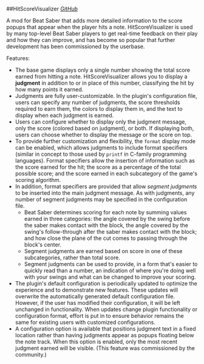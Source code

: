 ##HitScoreVisualizer
[*GitHub*](https://github.com/artemiswkearney/HitScoreVisualizer)

A mod for Beat Saber that adds more detailed information to the score popups that appear when the player hits a note. HitScoreVisualizer is used by many top-level Beat Saber players to get real-time feedback on their play and how they can improve, and has become so popular that further development has been commissioned by the userbase.

Features:
- The base game displays only a single number showing the total score earned from hitting a note. HitScoreVisualizer allows you to display a **judgment** in addition to or in place of this number, classifying the hit by how many points it earned.
- Judgments are fully user-customizable. In the plugin's configuration file, users can specify any number of judgments, the score thresholds required to earn them, the colors to display them in, and the text to display when each judgment is earned.
- Users can configure whether to display only the judgment message, only the score (colored based on judgment), or both. If displaying both, users can choose whether to display the message or the score on top.
- To provide further customization and flexibility, the `format` display mode can be enabled, which allows judgments to include format specifiers (similar in concept to those used by `printf` in C-family programming languages). Format specifiers allow the insertion of information such as the score earned for the hit; the score as a percentage of the total possible score; and the score earned in each subcategory of the game's scoring algorithm.
- In addition, format specifiers are provided that allow *segment judgments* to be inserted into the main judgment message. As with judgments, any number of segment judgments may be specified in the configuration file.
	- Beat Saber determines scoring for each note by summing values earned in three categories: the angle covered by the swing before the saber makes contact with the block, the angle covered by the swing's follow-through after the saber makes contact with the block; and how close the plane of the cut comes to passing through the block's center.
	- Segment judgments are earned based on score in one of these subcategories, rather than total score.
	- Segment judgments can be used to provide, in a form that's easier to quickly read than a number, an indication of where you're doing well with your swings and what can be changed to improve your scoring.
- The plugin's default configuration is periodically updated to optimize the experience and to demonstrate new features. These updates will overwrite the automatically generated default configuration file. However, if the user has modified their configuration, it will be left unchanged in functionality. When updates change plugin functionality or configuration format, effort is put in to ensure behavior remains the same for existing users with customized configurations.
- A configuration option is available that positions judgment text in a fixed location rather than having judgments appear as popups floating below the note track. When this option is enabled, only the most recent judgment earned will be visible. (This feature was commissioned by the community.)
